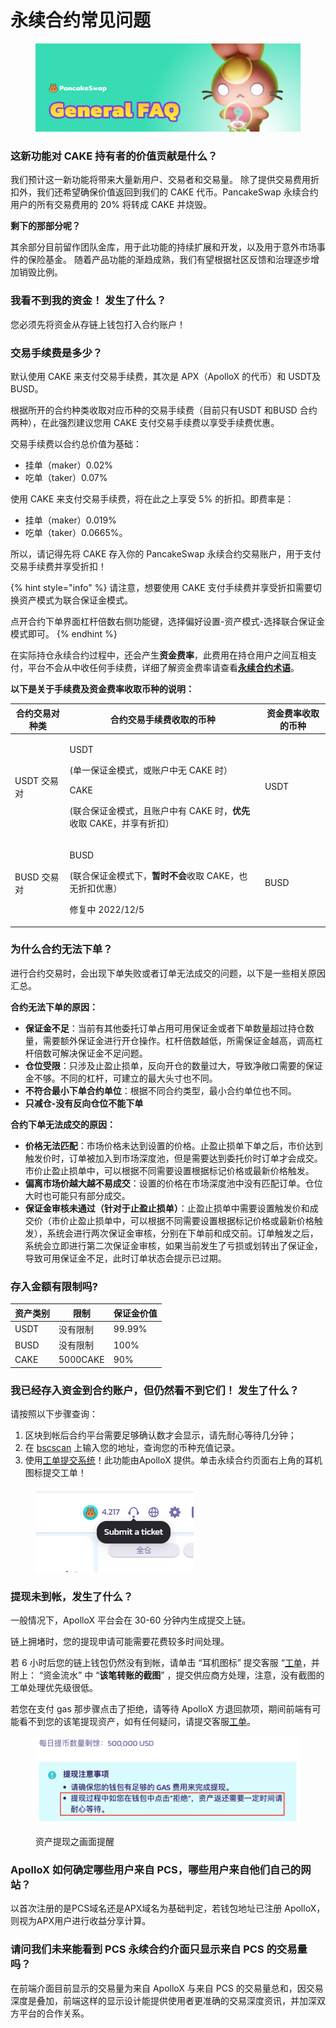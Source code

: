 # 永续合约常见问题

<figure><img src="../../../.gitbook/assets/general-faq-header.png" alt=""><figcaption></figcaption></figure>

### 这新功能对 CAKE 持有者的价值贡献是什么？&#x20;

我们预计这一新功能将带来大量新用户、交易者和交易量。 除了提供交易费用折扣外，我们还希望确保价值返回到我们的 CAKE 代币。PancakeSwap 永续合约用户的所有交易费用的 20% 将转成 CAKE 并烧毁。&#x20;

**剩下的那部分呢？**&#x20;

其余部分目前留作团队金库，用于此功能的持续扩展和开发，以及用于意外市场事件的保险基金。 随着产品功能的渐趋成熟，我们有望根据社区反馈和治理逐步增加销毁比例。&#x20;

### **我看不到我的资金！ 发生了什么？**&#x20;

您必须先将资金从存链上钱包打入合约账户！

### 交易手续费是多少？ <a href="#6c14" id="6c14"></a>

默认使用 CAKE 来支付交易手续费，其次是 APX（ApolloX 的代币）和 USDT及BUSD。

根据所开的合约种类收取对应币种的交易手续费（目前只有USDT 和BUSD 合约两种），在此强烈建议您用 CAKE 支付交易手续费以享受手续费优惠。

交易手续费以合约总价值为基础：&#x20;

* 挂单（maker）0.02%
* 吃单（taker）0.07%

使用 CAKE 来支付交易手续费，将在此之上享受 5% 的折扣。即费率是：

* 挂单（maker）0.019%
* 吃单（taker）0.0665%。

所以，请记得先将 CAKE 存入你的 PancakeSwap 永续合约交易账户，用于支付交易手续费并享受折扣！

{% hint style="info" %}
请注意，想要使用 CAKE 支付手续费并享受折扣需要切换资产模式为联合保证金模式。

点开合约下单界面杠杆倍数右侧功能键，选择偏好设置-资产模式-选择联合保证金模式即可。
{% endhint %}

在实际持仓永续合约过程中，还会产生**资金费率**，此费用在持仓用户之间互相支付，平台不会从中收任何手续费，详细了解资金费率请查看[**永续合约术语**](yong-xu-he-yue-shu-yu-biao.md#ding-dan-you-guan-de-shu-yu)。

**以下是关于手续费及资金费率收取币种的说明：**

| 合约交易对种类                | 合约交易手续费收取的币种                                                                                                        | 资金费率收取的币种           |
| ---------------------- | ------------------------------------------------------------------------------------------------------------------- | ------------------- |
| <p></p><p>USDT 交易对</p> | <p>USDT </p><p>(单一保证金模式，或账户中无 CAKE 时） </p><p>CAKE</p><p>(联合保证金模式，且账户中有 CAKE 时，<strong>优先</strong>收取 CAKE，并享有折扣）</p> | <p></p><p>USDT </p> |
| <p></p><p>BUSD 交易对</p> | <p>BUSD</p><p>(联合保证金模式下，<strong>暂时不会</strong>收取 CAKE，也无折扣优惠）</p><p>修复中 2022/12/5 </p>                               | <p></p><p>BUSD </p> |

### 为什么合约无法下单？

进行合约交易时，会出现下单失败或者订单无法成交的问题，以下是一些相关原因汇总。

**合约无法下单的原因：**

* **保证金不足**：当前有其他委托订单占用可用保证金或者下单数量超过持仓数量，需要额外保证金进行开仓操作。杠杆倍数越低，所需保证金越高，调高杠杆倍数可解决保证金不足问题。
* **仓位受限**：只涉及止盈止损单，反向开仓的数量过大，导致净敞口需要的保证金不够。不同的杠杆，可建立的最大头寸也不同。
* **不符合最小下单合约单位**：根据不同合约类型，最小合约单位也不同。
* **只减仓-没有反向仓位不能下单**

**合约下单无法成交的原因：**

* **价格无法匹配**：市场价格未达到设置的价格。止盈止损单下单之后，市价达到触发价时，订单被加入到市场深度池，但是需要达到委托价时订单才会成交。市价止盈止损单中，可以根据不同需要设置根据标记价格或最新价格触发。
* **偏离市场价越大越不易成交**：设置的价格在市场深度池中没有匹配订单。仓位大时也可能只有部分成交。
* **保证金审核未通过（针对于止盈止损单）**：止盈止损单中需要设置触发价和成交价（市价止盈止损单中，可以根据不同需要设置根据标记价格或最新价格触发），系统会进行两次保证金审核，分别在下单前和成交前。订单触发之后，系统会立即进行第二次保证金审核，如果当前发生了亏损或划转出了保证金，导致可用保证金不足，此时订单状态会提示已过期。

### 存入金额有限制吗?

| 资产类别 | 限制       | 保证金价值  |
| ---- | -------- | ------ |
| USDT | 没有限制     | 99.99% |
| BUSD | 没有限制     | 100%   |
| CAKE | 5000CAKE | 90%    |

### 我已经存入资金到合约账户，但仍然看不到它们！ 发生了什么？&#x20;

请按照以下步骤查询：

1. 区块到帐后合约平台需要足够确认数才会显示，请先耐心等待几分钟；&#x20;
2. 在 [bscscan](https://bscscan.com/) 上输入您的地址，查询您的币种充值记录。
3. 使用[工单提交系统](https://apolloxbroker.zendesk.com/hc/en-us/requests/new)！此功能由ApolloX 提供。单击永续合约页面右上角的耳机图标提交工单！&#x20;

<figure><img src="../../../.gitbook/assets/提交工单.png" alt=""><figcaption></figcaption></figure>

### 提现未到帐，发生了什么？

一般情况下，ApolloX 平台会在 30-60 分钟内生成提交上链。

链上拥堵时，您的提现申请可能需要花费较多时间处理。

若 6 小时后您的链上钱包仍然没有到帐，请单击 “耳机图标” 提交客服 “[工单](https://apolloxbroker.zendesk.com/hc/en-us/requests/new)，并附上： “资金流水” 中 “**该笔转账的截图**” ，提交供应商方处理，注意，没有截图的工单处理优先级很低。

若您在支付 gas 那步骤点击了拒绝，请等待 ApolloX 方退回款项，期间前端有可能看不到您的该笔提现资产，如有任何疑问，请提交客服[工单](https://apolloxbroker.zendesk.com/hc/en-us/requests/new)。

<figure><img src="../../../.gitbook/assets/截圖 2022-10-10 下午7.58.06.png" alt=""><figcaption><p>资产提现之画面提醒</p></figcaption></figure>

### ApolloX 如何确定哪些用户来自 PCS，哪些用户来自他们自己的网站？

以首次注册的是PCS域名还是APX域名为基础判定，若钱包地址已注册 ApolloX，则视为APX用户进行收益分享计算。&#x20;

### 请问我们未来能看到 PCS 永续合约介面只显示来自 PCS 的交易量吗？&#x20;

在前端介面目前显示的交易量为来自 ApolloX 与来自 PCS 的交易量总和，因交易深度是叠加，前端这样的显示设计能提供使用者更准确的交易深度资讯，并加深双方平台的合作关系。
